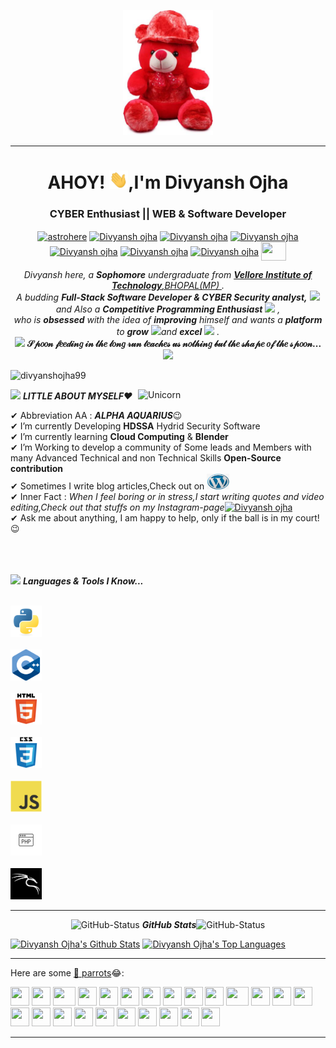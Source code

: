 <p align="center">
  <img src="https://github.com/divyanshojha99/PICBOX/blob/main/red-cute-king-teddy-bear-37-toyswala-original-imafa2y6upbg7zhz.jpeg" height="200"/>
</p>
<hr>
<h1 align="center">AHOY! <img src="https://raw.githubusercontent.com/ABSphreak/ABSphreak/master/gifs/Hi.gif"width="30px">,I'm Divyansh Ojha</h1>
<h3 align="center">CYBER Enthusiast || WEB & Software Developer </h3>
<p align="center">
<a href="https://www.linkedin.com/in/astrohere/" target="blank"><img align="center" src="https://cdn.jsdelivr.net/npm/simple-icons@3.0.1/icons/linkedin.svg" alt="astrohere" height="30" width="40" /></a>
<a href="https://twitter.com/the_astro99" target="blank"><img align="center" src="https://cdn.jsdelivr.net/npm/simple-icons@3.0.1/icons/twitter.svg" alt="Divyansh ojha" height="30" width="40" /></a>
<a href="https://www.instagram.com/the_astro_fire/" target="blank"><img align="center" src="https://cdn.jsdelivr.net/npm/simple-icons@3.0.1/icons/instagram.svg" alt="Divyansh ojha" height="30" width="40" /></a>
<a href="https://www.facebook.com/divyansh.ojha.4/" target="blank"><img align="center" src="https://cdn.jsdelivr.net/npm/simple-icons@3.0.1/icons/facebook.svg" alt="Divyansh ojha" height="30" width="40" /></a>
<a href="https://www.hackerrank.com/divyanshojha99" target="blank"><img align="center" src="https://cdn.jsdelivr.net/npm/simple-icons@3.0.1/icons/hackerrank.svg" alt="Divyansh ojha" height="30" width="40" /></a>
<a href="https://devpost.com/divyanshojha1099?ref_content=user-portfolio&ref_feature=portfolio&ref_medium=global-nav" target="blank"><img align="center" src="https://simpleicons.org/icons/devpost.svg" alt="Divyansh ojha" height="30" width="40" /></a>
<a href="https://leetcode.com/divyanshojha99/" target="blank"><img align="center" src="https://cdn.jsdelivr.net/npm/simple-icons@3.0.1/icons/leetcode.svg" alt="Divyansh ojha" height="30" width="40" /></a>
<a href = "mailto: divyanshojha2003@gmail.com"><img align="center" src="https://simpleicons.org/icons/gmail.svg" height="30" width="40" /></a>
</p>
</p>



<p align="center">
  <em>
    Divyansh here, a <b>Sophomore</b> undergraduate from <a href="https://vitbhopal.ac.in/"> <b>Vellore Institute of Technology</b>,BHOPAL(MP) </a>. <br>
    A budding <b>Full-Stack Software Developer & CYBER Security analyst,</b> <img src="https://github.com/TheDudeThatCode/TheDudeThatCode/blob/master/Assets/Developer.gif" width="30px"> and Also a <b>Competitive Programming Enthusiast</b>&nbsp;<img src="https://github.com/TheDudeThatCode/TheDudeThatCode/blob/master/Assets/Designer.gif" width="36px">&nbsp,<br>who is <b>obsessed</b>
    with the idea of <b>improving</b> himself and wants a <b>platform</b> to 
    <b>grow</b> <img src="https://github.com/TheDudeThatCode/TheDudeThatCode/blob/master/Assets/Rocket.gif" width="18px">and 
    <b>excel</b> <img src="https://github.com/TheDudeThatCode/TheDudeThatCode/blob/master/Assets/Medal.gif" width="20px">&nbsp.
  </em> 
  <br>
  <img src="https://media.giphy.com/media/VgCDAzcKvsR6OM0uWg/giphy.gif" width="50" /> <b>𝒮𝓅𝑜𝑜𝓃 𝒻𝑒𝑒𝒹𝒾𝓃𝑔 𝒾𝓃 𝓉𝒽𝑒 𝓁𝑜𝓃𝑔 𝓇𝓊𝓃 𝓉𝑒𝒶𝒸𝒽𝑒𝓈 𝓊𝓈 𝓃𝑜𝓉𝒽𝒾𝓃𝑔 𝒷𝓊𝓉 𝓉𝒽𝑒 𝓈𝒽𝒶𝓅𝑒 𝑜𝒻 𝓉𝒽𝑒 𝓈𝓅𝑜𝑜𝓃...</b> <img src="https://media.giphy.com/media/7j2hfyeVcDtf2/giphy.gif" width="50" />
</p>

<p align="left"> <img src="https://komarev.com/ghpvc/?username=divyanshojha99&label=Profile%20views&color=0e75b6&style=flat" alt="divyanshojha99" /> </p>
<img align="right" width=300px alt="Unicorn" src="https://media.giphy.com/media/3ohs4BSacFKI7A717y/giphy.gif" />

<img src="https://media.giphy.com/media/ObNTw8Uzwy6KQ/giphy.gif" width="30px">&nbsp;***LITTLE ABOUT MYSELF❤️***

✔ Abbreviation AA : ***ALPHA AQUARIUS***😉 <br>
✔ I’m currently Developing **HDSSA** Hydrid Security Software <br>
✔ I’m currently learning **Cloud Computing** & **Blender**<br>
✔ I’m Working to develop a community of Some leads and Members with many Advanced Technical and non Technical Skills **Open-Source contribution**<br>
✔ Sometimes I write blog articles,Check out on <a href="https://astrofire40299681.wordpress.com/" target="blank"><img align="" src="https://github.com/divyanshojha99/PICBOX/blob/main/wordpress.png?raw=true" alt="Divyansh ojha" height="25" width="36" /></a><br>
✔ Inner Fact : *When I feel boring or in stress,I start writing quotes and video editing,Check out that stuffs on my Instagram-page*<a href="https://www.instagram.com/beatz.felt/" target="blank"><img align="" src="https://camo.githubusercontent.com/c9dacf0f25a1489fdbc6c0d2b41cda58b77fa210a13a886d6f99e027adfbd358/68747470733a2f2f6564656e742e6769746875622e696f2f537570657254696e7949636f6e732f696d616765732f7376672f696e7374616772616d2e737667" alt="Divyansh ojha" height="25" width="36" /></a><br>
✔ Ask me about anything, I am happy to help, only if the ball is in my court!😉<br><br><br><br>
 

<img src="https://media.giphy.com/media/ObNTw8Uzwy6KQ/giphy.gif" width="30px">&nbsp;***Languages & Tools I Know...***
<p align="left">
  
  <code> <img height="50" src="https://raw.githubusercontent.com/devicons/devicon/master/icons/python/python-original.svg"> </code>
  <code> <img height="50" src="https://raw.githubusercontent.com/devicons/devicon/master/icons/cplusplus/cplusplus-original.svg"> </code>
  <code> <img height="50" src="https://raw.githubusercontent.com/devicons/devicon/master/icons/html5/html5-original-wordmark.svg"> </code>
  <code> <img height="50" src="https://raw.githubusercontent.com/devicons/devicon/master/icons/css3/css3-original-wordmark.svg"> </code>
  <code> <img height="50" src="https://raw.githubusercontent.com/devicons/devicon/master/icons/javascript/javascript-original.svg"> </code>
  <code> <img height="50" src="https://github.com/divyanshojha99/PICBOX/blob/main/php-web-programming-language-line-icon-php-web-programming-language-line-icon-linear-style-sign-mobile-concept-web-design-177562144.jpg?raw=true"> </code>
  <code> <img height="50" src="https://github.com/divyanshojha99/PICBOX/blob/main/kali.png?raw=true"> </code>
  
  <hr>
  <p align="center">
 <img src="https://media.giphy.com/media/8UHRm5oY4k4FDxq5QG/giphy.gif" width="30px" alt="GitHub-Status"/>&nbsp;<i><b>GitHub Stats</b></i><img src="https://media.giphy.com/media/8UHRm5oY4k4FDxq5QG/giphy.gif" width="30px" alt="GitHub-Status"/></p>

<a href="https://github.com/divyanshojha99"><img alt="Divyansh Ojha's Github Stats" src="https://github-readme-stats.vercel.app/api/?username=thesaravanakumar&show_icons=true&title_color=fff&icon_color=79ff97&text_color=9f9f9f&bg_color=151515&show_icons=true&count_private=true&hide_border=true" height="192px"/></a>
<a href="https://github.com/divyanshojha99"><img alt="Divyansh Ojha's Top Languages" src="https://github-readme-stats.vercel.app/api/top-langs/?username=thesaravanakumar&hide=ASP.NET,Jupyter Notebook&langs_count=8&layout=compact&theme=react&hide_border=true&bg_color=151515&title_color=fff&icon_color=79ff97" height="192px"/></a>

<hr>

Here are some [🦜 parrots](https://cultofthepartyparrot.com)😂:

<div>
    <img src="https://cultofthepartyparrot.com/parrots/hd/githubparrot.gif" width="30" height="30"/>
    <img src="https://cultofthepartyparrot.com/flags/hd/indiaparrot.gif" width="30" height="30"/>
    <img src="https://cultofthepartyparrot.com/parrots/asyncparrot.gif" width="36" height="30"/>
    <img src="https://cultofthepartyparrot.com/parrots/exceptionallyfastparrot.gif" width="30" height="30"/>
    <img src="https://cultofthepartyparrot.com/parrots/hd/60fpsparrot.gif" width="30" height="30"/>
    <img src="https://cultofthepartyparrot.com/parrots/hd/jumpingparrot.gif" width="30" height="30"/>
    <img src="https://cultofthepartyparrot.com/parrots/hd/opensourceparrot.gif" width="30" height="30"/>
    <img src="https://cultofthepartyparrot.com/parrots/hd/dealwithitnowparrot.gif" width="30" height="30"/>
    <img src="https://cultofthepartyparrot.com/parrots/hd/hypnoparrotlight.gif" width="30" height="30"/>
    <img src="https://cultofthepartyparrot.com/parrots/databaseparrot.gif" width="30" height="30"/>
    <img src="https://cultofthepartyparrot.com/parrots/fixparrot.gif" width="36" height="30"/>
    <img src="https://cultofthepartyparrot.com/parrots/hd/laptop_parrot.gif" width="30" height="30"/>
    <img src="https://cultofthepartyparrot.com/parrots/hd/spinningparrot.gif" width="30" height="30"/>
    <img src="https://cultofthepartyparrot.com/parrots/hd/levitationparrot.gif" width="30" height="30"/>
    <img src="https://cultofthepartyparrot.com/parrots/hd/meldparrot.gif" width="30" height="30"/>
    <img src="https://cultofthepartyparrot.com/parrots/slomoparrot.gif" width="30" height="30"/>
    <img src="https://cultofthepartyparrot.com/parrots/hd/moonwalkingparrot.gif" width="30" height="30"/>
    <img src="https://cultofthepartyparrot.com/parrots/hd/stableparrot.gif" width="30" height="30"/>
    <img src="https://cultofthepartyparrot.com/parrots/hd/scienceparrot.gif" width="30" height="30"/>
    <img src="https://cultofthepartyparrot.com/parrots/hd/pirateparrot.gif" width="30" height="30"/>
    <img src="https://cultofthepartyparrot.com/parrots/hd/footballparrot.gif" width="30" height="30"/>
    <img src="https://cultofthepartyparrot.com/parrots/hd/illuminatiparrot.gif" width="30" height="30"/>
    <img src="https://cultofthepartyparrot.com/parrots/hd/hypnoparrotdark.gif" width="30" height="30"/>
    <img src="https://cultofthepartyparrot.com/parrots/hd/mustacheparrot.gif" width="30" height="30"/>
</div>

<hr>
